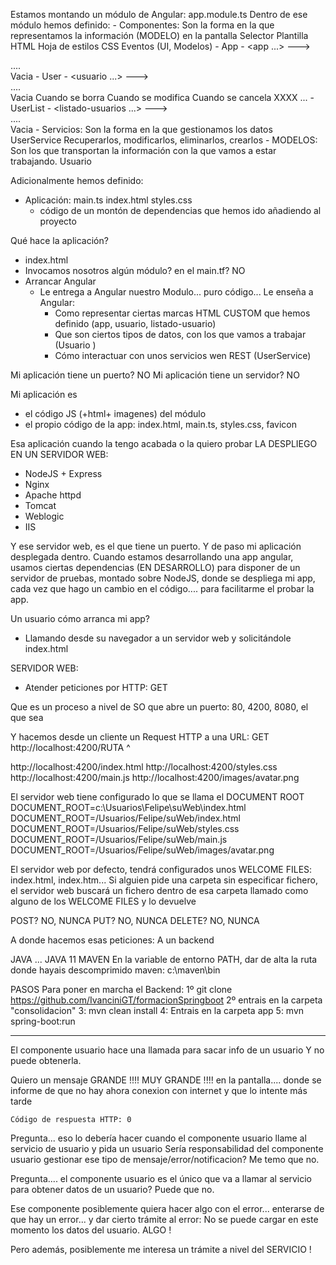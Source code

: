 Estamos montando un módulo de Angular: app.module.ts
    Dentro de ese módulo hemos definido:
    - Componentes:  Son la forma en la que representamos la información (MODELO) en la pantalla
                        Selector                        Plantilla HTML      Hoja de estilos CSS     Eventos (UI, Modelos)
    - App         -   <app ...>               --->    <div>....</div>     Vacia
    - User        -   <usuario ...>           --->    <div>....</div>     Vacia                   Cuando se borra
                                                                                                    Cuando se modifica
                                                                                                    Cuando se cancela XXXX
                                                                                                    ...
    - UserList    -   <listado-usuarios ...>  --->    <div>....</div>     Vacia
    - Servicios:    Son la forma en la que gestionamos los datos
        UserService     Recuperarlos, modificarlos, eliminarlos, crearlos
    - MODELOS:      Son los que transportan la información con la que vamos a estar trabajando.
        Usuario

Adicionalmente hemos definido:
- Aplicación:
  main.ts
  index.html
  styles.css
  + código de un montón de dependencias que hemos ido añadiendo al proyecto 

Qué hace la aplicación?
- index.html
- Invocamos nosotros algún módulo? en el main.tf? NO
- Arrancar Angular
  - Le entrega a Angular nuestro Modulo... puro código... Le enseña a Angular:
    - Como representar ciertas marcas HTML CUSTOM que hemos definido (app, usuario, listado-usuario)
    - Que son ciertos tipos de datos, con los que vamos a trabajar (Usuario )
    - Cómo interactuar con unos servicios wen REST (UserService)

Mi aplicación tiene un puerto?   NO
Mi aplicación tiene un servidor? NO

Mi aplicación es 
- el código JS (+html+ imagenes) del módulo
- el propio código de la app: index.html, main.ts, styles.css, favicon

Esa aplicación cuando la tengo acabada o la quiero probar LA DESPLIEGO EN UN SERVIDOR WEB:
- NodeJS + Express
- Nginx
- Apache httpd
- Tomcat
- Weblogic
- IIS

Y ese servidor web, es el que tiene un puerto.
Y de paso mi aplicación desplegada dentro.
Cuando estamos desarrollando una app angular, usamos ciertas dependencias (EN DESARROLLO) para disponer de un servidor de pruebas, montado sobre NodeJS, donde se despliega mi app, cada vez que hago un cambio en el código.... para facilitarme el probar la app.

Un usuario cómo arranca mi app? 
- Llamando desde su navegador a un servidor web y solicitándole index.html


SERVIDOR WEB:
- Atender peticiones por HTTP: GET

Que es un proceso a nivel de SO que abre un puerto: 80, 4200, 8080, el que sea

Y hacemos desde un cliente un Request HTTP a una URL: 
GET http://localhost:4200/RUTA
                         ^

http://localhost:4200/index.html
http://localhost:4200/styles.css
http://localhost:4200/main.js
http://localhost:4200/images/avatar.png

El servidor web tiene configurado lo que se llama el DOCUMENT ROOT
    DOCUMENT_ROOT=c:\Usuarios\Felipe\suWeb\index.html
    DOCUMENT_ROOT=/Usuarios/Felipe/suWeb/index.html
    DOCUMENT_ROOT=/Usuarios/Felipe/suWeb/styles.css
    DOCUMENT_ROOT=/Usuarios/Felipe/suWeb/main.js
    DOCUMENT_ROOT=/Usuarios/Felipe/suWeb/images/avatar.png

El servidor web por defecto, tendrá configurados unos WELCOME FILES: index.html, index.htm...
Si alguien pide una carpeta sin especificar fichero, el servidor web buscará un fichero dentro de esa carpeta llamado como alguno de los WELCOME FILES y lo devuelve

POST? NO, NUNCA
PUT?  NO, NUNCA
DELETE? NO, NUNCA

A donde hacemos esas peticiones: A un backend





JAVA ... JAVA 11
MAVEN
    En la variable de entorno PATH, dar de alta la ruta donde hayais descomprimido maven: c:\maven\bin


PASOS Para poner en marcha el Backend:
1º git clone https://github.com/IvanciniGT/formacionSpringboot
2º entrais en la carpeta "consolidacion"
3: mvn clean install 
4: Entrais en la carpeta app
5: mvn spring-boot:run



----

El componente usuario hace una llamada para sacar info de un usuario
Y no puede obtenerla.

Quiero un mensaje GRANDE !!!! MUY GRANDE !!!! en la pantalla.... donde se informe de que no hay ahora conexion con internet y que lo intente más tarde

    Código de respuesta HTTP: 0

Pregunta... eso lo debería hacer cuando el componente usuario llame al servicio de usuario y pida un usuario
Sería responsabilidad del componente usuario gestionar ese tipo de mensaje/error/notificacion?
    Me temo que no.

Pregunta.... el componente usuario es el único que va a llamar al servicio para obtener datos de un usuario?
    Puede que no.

Ese componente posiblemente quiera hacer algo con el error... enterarse de que hay un error... y dar cierto trámite al error: No se puede cargar en este momento los datos del usuario. ALGO !

Pero además, posiblemente me interesa un trámite a nivel del SERVICIO !


